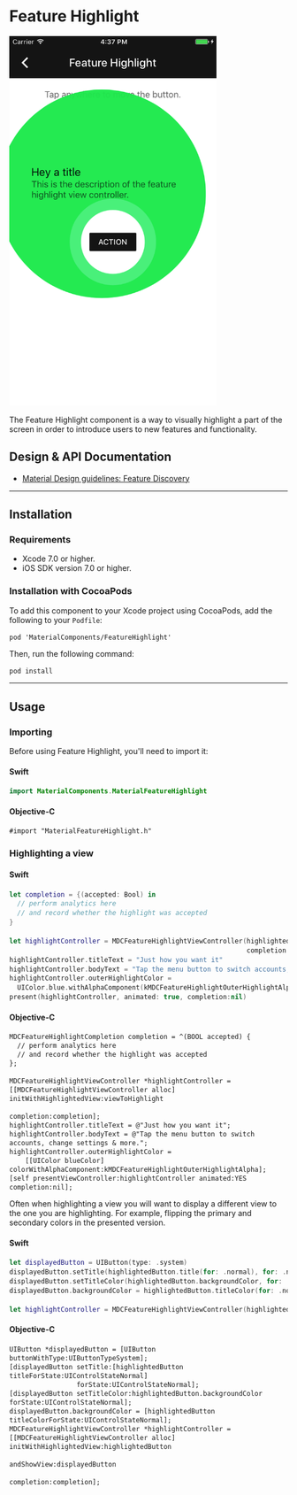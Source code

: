<!--docs:
title: "Feature Highlights"
layout: detail
section: components
excerpt: "Feature Highlight highlights a part of the screen in order to introduce users to new features and functionality."
iconId: feature_highlight
path: /catalog/feature-highlights/
-->

# Feature Highlight

<div class="article__asset article__asset--screenshot">
  <img src="docs/assets/feature_highlight.png" alt="Feature Highlight" width="375">
</div>

The Feature Highlight component is a way to visually highlight a part of the screen in order to introduce users to new features and functionality.

## Design & API Documentation

<ul class="icon-list">
  <li class="icon-list-item icon-list-item--spec"><a href="https://material.io/guidelines/growth-communications/feature-discovery.html">Material Design guidelines: Feature Discovery</a></li>
</ul>

- - -

## Installation

### Requirements

- Xcode 7.0 or higher.
- iOS SDK version 7.0 or higher.

### Installation with CocoaPods

To add this component to your Xcode project using CocoaPods, add the following to your `Podfile`:

```
pod 'MaterialComponents/FeatureHighlight'
```
<!--{: .code-renderer.code-renderer--install }-->

Then, run the following command:

``` bash
pod install
```

- - -

## Usage

### Importing

Before using Feature Highlight, you'll need to import it:

<!--<div class="material-code-render" markdown="1">-->
#### Swift
``` swift
import MaterialComponents.MaterialFeatureHighlight
```

#### Objective-C
``` objc
#import "MaterialFeatureHighlight.h"
```
<!--</div>-->

### Highlighting a view

<!--<div class="material-code-render" markdown="1">-->
#### Swift
``` swift
let completion = {(accepted: Bool) in
  // perform analytics here
  // and record whether the highlight was accepted
}

let highlightController = MDCFeatureHighlightViewController(highlightedView: viewToHighlight,
                                                            completion: completion)
highlightController.titleText = "Just how you want it"
highlightController.bodyText = "Tap the menu button to switch accounts, change settings & more."
highlightController.outerHighlightColor =
  UIColor.blue.withAlphaComponent(kMDCFeatureHighlightOuterHighlightAlpha)
present(highlightController, animated: true, completion:nil)
```

#### Objective-C
``` objc
MDCFeatureHighlightCompletion completion = ^(BOOL accepted) {
  // perform analytics here
  // and record whether the highlight was accepted
};

MDCFeatureHighlightViewController *highlightController =
[[MDCFeatureHighlightViewController alloc] initWithHighlightedView:viewToHighlight
                                                        completion:completion];
highlightController.titleText = @"Just how you want it";
highlightController.bodyText = @"Tap the menu button to switch accounts, change settings & more.";
highlightController.outerHighlightColor =
    [[UIColor blueColor] colorWithAlphaComponent:kMDCFeatureHighlightOuterHighlightAlpha];
[self presentViewController:highlightController animated:YES completion:nil];
```
<!--</div>-->

Often when highlighting a view you will want to display a different view to the one you are highlighting. For example, flipping the primary and secondary colors in the presented version.

<!--<div class="material-code-render" markdown="1">-->
#### Swift
``` swift
let displayedButton = UIButton(type: .system)
displayedButton.setTitle(highlightedButton.title(for: .normal), for: .normal)
displayedButton.setTitleColor(highlightedButton.backgroundColor, for: .normal)
displayedButton.backgroundColor = highlightedButton.titleColor(for: .normal)

let highlightController = MDCFeatureHighlightViewController(highlightedView: highlightedButton, andShow: displayedButton, completion: completion)
```

#### Objective-C
``` objc
UIButton *displayedButton = [UIButton buttonWithType:UIButtonTypeSystem];
[displayedButton setTitle:[highlightedButton titleForState:UIControlStateNormal]
                 forState:UIControlStateNormal];
[displayedButton setTitleColor:highlightedButton.backgroundColor forState:UIControlStateNormal];
displayedButton.backgroundColor = [highlightedButton titleColorForState:UIControlStateNormal];
MDCFeatureHighlightViewController *highlightController =
[[MDCFeatureHighlightViewController alloc] initWithHighlightedView:highlightedButton
                                                       andShowView:displayedButton
                                                        completion:completion];
```
<!--</div>-->
